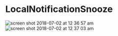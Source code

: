 # LocalNotificationSnooze

![screen shot 2018-07-02 at 12 36 57 am](https://user-images.githubusercontent.com/16849127/42150921-1b105230-7d90-11e8-80ca-b296f08264a3.png)
![screen shot 2018-07-02 at 12 37 03 am](https://user-images.githubusercontent.com/16849127/42150922-1b3988b2-7d90-11e8-9c66-41265a3f25ee.png)
